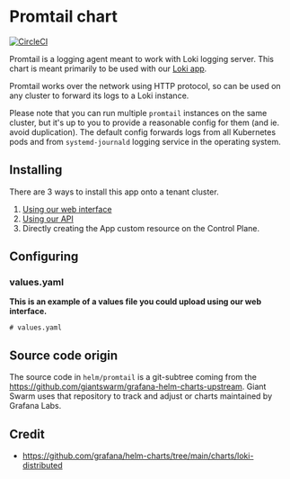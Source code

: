 # Promtail chart

[![CircleCI](https://circleci.com/gh/giantswarm/promtail-app.svg?style=shield)](https://circleci.com/gh/giantswarm/promtail-app)

Promtail is a logging agent meant to work with Loki logging server. This chart is meant
primarily to be used with our [Loki app](https://github.com/giantswarm/loki-app).

Promtail works over the network using HTTP protocol, so can be used on any cluster
to forward its logs to a Loki instance.

Please note that you can run multiple `promtail` instances on the same cluster,
but it's up to you to provide a reasonable config for them (and ie. avoid
duplication). The default config forwards logs from all Kubernetes pods
and from `systemd-journald` logging service in the operating system.

## Installing

There are 3 ways to install this app onto a tenant cluster.

1. [Using our web interface](https://docs.giantswarm.io/reference/web-interface/app-catalog/)
2. [Using our API](https://docs.giantswarm.io/api/#operation/createClusterAppV5)
3. Directly creating the App custom resource on the Control Plane.

## Configuring

### values.yaml
**This is an example of a values file you could upload using our web interface.**
```
# values.yaml

```

## Source code origin

The source code in `helm/promtail` is a git-subtree coming from the
<https://github.com/giantswarm/grafana-helm-charts-upstream>. Giant Swarm uses that
repository to track and adjust or charts maintained by Grafana Labs.

## Credit

* <https://github.com/grafana/helm-charts/tree/main/charts/loki-distributed>
